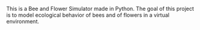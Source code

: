 This is a Bee and Flower Simulator made in Python. The goal of this project is
to model ecological behavior of bees and of flowers in a virtual environment.
